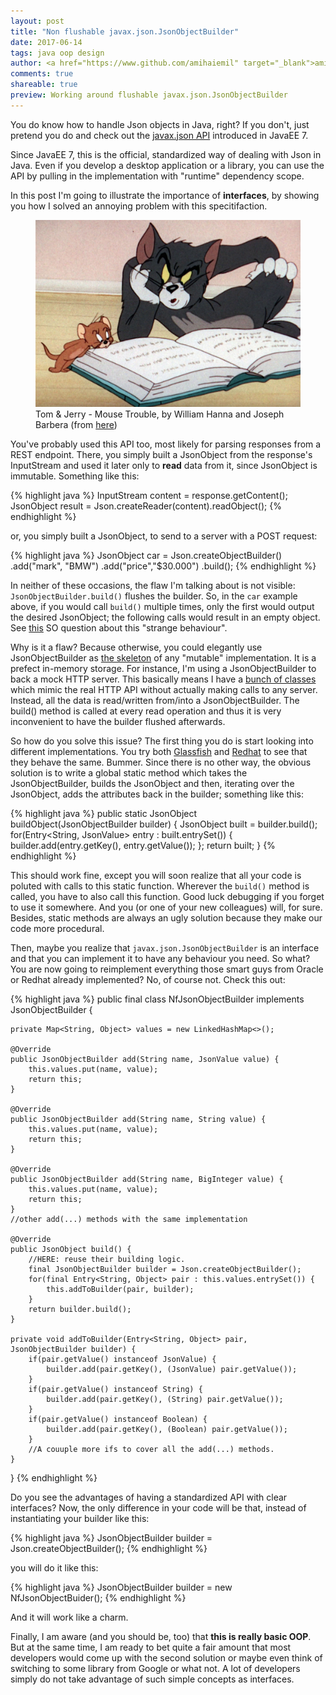 ```yaml
---
layout: post
title: "Non flushable javax.json.JsonObjectBuilder"
date: 2017-06-14
tags: java oop design
author: <a href="https://www.github.com/amihaiemil" target="_blank">amihaiemil</a>
comments: true
shareable: true
preview: Working around flushable javax.json.JsonObjectBuilder
---
```


You do know how to handle Json objects in Java, right? If you don't, just pretend you do and
check out the [javax.json API](https://docs.oracle.com/javaee/7/api/javax/json/package-frame.html) introduced
in JavaEE 7.

Since JavaEE 7, this is the official, standardized way of dealing with Json in Java. Even if you develop a desktop
application or a library, you can use the API by pulling in the implementation with "runtime" dependency scope.

In this post I'm going to illustrate the importance of <b>interfaces</b>, by showing you how I solved an annoying problem
with this specitifaction.

<figure class="articleimg">
 <img src="/images/mouse_trouble.PNG" alt="Mouse Trouble">
 <figcaption>
 Tom & Jerry - Mouse Trouble, by  William Hanna and Joseph Barbera (from <a target="\_blank" href="http://tomandjerrycaps.blogspot.co.at/">here</a>)
 </figcaption>
</figure>

You've probably used this API too, most likely for parsing responses from a REST endpoint. There, you simply built a JsonObject
from the response's InputStream and used it later only to <b>read</b> data from it, since JsonObject is immutable. Something like this:

{% highlight java %}
InputStream content = response.getContent();
JsonObject result = Json.createReader(content).readObject();
{% endhighlight %}

or, you simply built a JsonObject, to send to a server with a POST request:

{% highlight java %}
JsonObject car = Json.createObjectBuilder()
                     .add("mark", "BMW")
                     .add("price","$30.000")
                     .build();
{% endhighlight %}

In neither of these occasions, the flaw I'm talking about is not visible: ``JsonObjectBuilder.build()`` flushes the builder.
So, in the ``car`` example above, if you would call ``build()`` multiple times, only the first would output the desired JsonObject; the following calls
would result in an empty object. See [this](https://stackoverflow.com/questions/35187129/javax-json-strange-behavior) SO question about this "strange behaviour".

Why is it a flaw? Because otherwise, you could elegantly use JsonObjectBuilder as [the skeleton](http://www.amihaiemil.com/2017/09/01/data-should-be-animated-not-represented.html) of any "mutable" implementation. It is a prefect in-memory storage.
For instance, I'm using a JsonObjectBuilder to back a mock HTTP server. This basically means I have a [bunch of classes](https://github.com/decorators-squad/versioneye-api/blob/master/src/main/java/com/amihaiemil/versioneye/MkVersionEye.java) which mimic the real
HTTP API without actually making calls to any server. Instead, all the data is read/written from/into a JsonObjectBuilder. The build() method is called at every
read operation and thus it is very inconvenient to have the builder flushed afterwards.

So how do you solve this issue? The first thing you do is start looking into different implementations. You try both [Glassfish](https://mvnrepository.com/artifact/org.glassfish/javax.json)
and [Redhat](https://mvnrepository.com/artifact/org.jboss.resteasy/resteasy-json-p-provider/3.1.3.Final) to see that they behave the same. Bummer.
Since there is no other way, the obvious solution is to write a global static method which takes the JsonObjectBuilder, builds the JsonObject and then, iterating over the JsonObject, adds the attributes back in the builder; something like this:

{% highlight java %}
public static JsonObject buildObject(JsonObjectBuilder builder) {
    JsonObject built = builder.build();
    for(Entry<String, JsonValue> entry : built.entrySet()) {
      builder.add(entry.getKey(), entry.getValue());
    };
    return built;
}
{% endhighlight %}

This should work fine, except you will soon realize that all your code is poluted with calls to this static function. Wherever the ``build()`` method is called, you have to also call this function. Good luck debugging if you forget to use it somewhere. And you (or one of your new colleagues) will, for sure. Besides, static methods are always an ugly solution because they
make our code more procedural.

Then, maybe you realize that ``javax.json.JsonObjectBuilder`` is an interface and that you can implement it to have any behaviour you need.
So what? You are now going to reimplement everything those smart guys from Oracle or Redhat already implemented? No, of course not. Check this out:

{% highlight java %}
public final class NfJsonObjectBuilder implements JsonObjectBuilder {

    private Map<String, Object> values = new LinkedHashMap<>();

    @Override
    public JsonObjectBuilder add(String name, JsonValue value) {
        this.values.put(name, value);
        return this;
    }

    @Override
    public JsonObjectBuilder add(String name, String value) {
        this.values.put(name, value);
        return this;
    }

    @Override
    public JsonObjectBuilder add(String name, BigInteger value) {
        this.values.put(name, value);
        return this;
    }
    //other add(...) methods with the same implementation

    @Override
    public JsonObject build() {
        //HERE: reuse their building logic.
        final JsonObjectBuilder builder = Json.createObjectBuilder();
        for(final Entry<String, Object> pair : this.values.entrySet()) {
            this.addToBuilder(pair, builder);
        }
        return builder.build();
    }

    private void addToBuilder(Entry<String, Object> pair, JsonObjectBuilder builder) {
        if(pair.getValue() instanceof JsonValue) {
            builder.add(pair.getKey(), (JsonValue) pair.getValue());
        }
        if(pair.getValue() instanceof String) {
            builder.add(pair.getKey(), (String) pair.getValue());
        }
        if(pair.getValue() instanceof Boolean) {
            builder.add(pair.getKey(), (Boolean) pair.getValue());
        }
        //A couuple more ifs to cover all the add(...) methods.
    }
}
{% endhighlight %}

Do you see the advantages of having a standardized API with clear interfaces?
Now, the only difference in your code will be that, instead of instantiating your builder like this:

{% highlight java %}
JsonObjectBuilder builder = Json.createObjectBuilder();
{% endhighlight %}

you will do it like this:

{% highlight java %}
JsonObjectBuilder builder = new NfJsonObjectBuider();
{% endhighlight %}

And it will work like a charm.

Finally, I am aware (and you should be, too) that **this is really basic OOP**. But at the same time, I am ready to bet
quite a fair amount that most developers would come up with the second solution or maybe even think of switching to some library
from Google or what not. A lot of developers simply do not take advantage of such simple concepts as interfaces.
